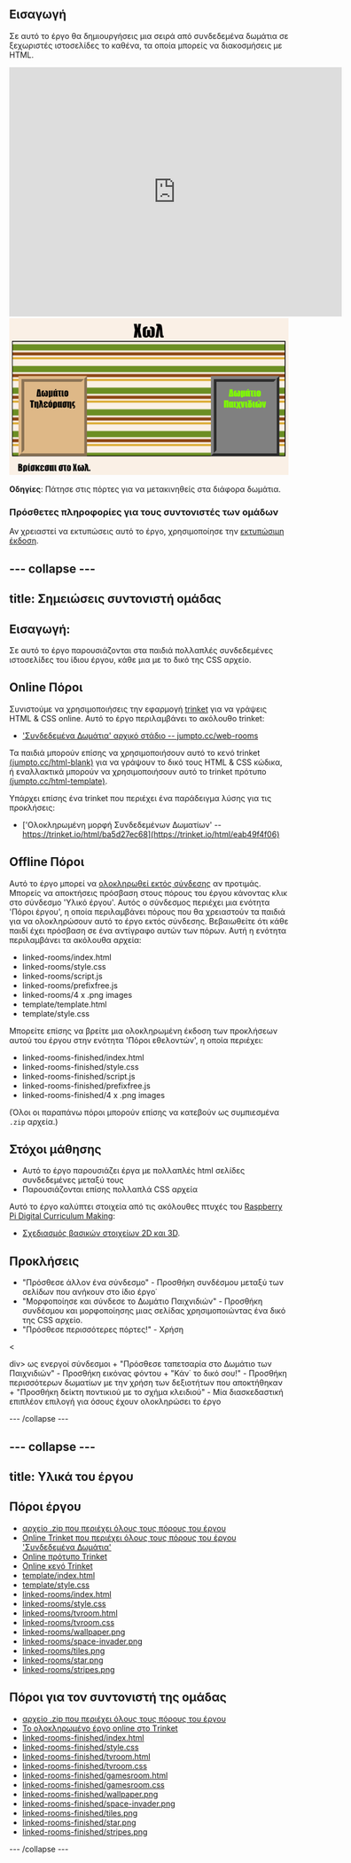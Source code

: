 ## Εισαγωγή

Σε αυτό το έργο θα δημιουργήσεις μια σειρά από συνδεδεμένα δωμάτια σε ξεχωριστές ιστοσελίδες το καθένα, τα οποία μπορείς να διακοσμήσεις με HTML.

<div class="trinket">
  <iframe src="https://trinket.io/embed/html/eab49f4f06?outputOnly=true&start=result" width="600" height="450" frameborder="0" marginwidth="0" marginheight="0" allowfullscreen>
  </iframe>
  <img src="images/rooms-hall-finished.png">
</div>

**Οδηγίες**: Πάτησε στις πόρτες για να μετακινηθείς στα διάφορα δωμάτια.

### Πρόσθετες πληροφορίες για τους συντονιστές των ομάδων

Αν χρειαστεί να εκτυπώσεις αυτό το έργο, χρησιμοποίησε την [εκτυπώσιμη έκδοση](https://projects.raspberrypi.org/en/projects/linked-rooms/print).

## \--- collapse \---

## title: Σημειώσεις συντονιστή ομάδας

## Εισαγωγή:

Σε αυτό το έργο παρουσιάζονται στα παιδιά πολλαπλές συνδεδεμένες ιστοσελίδες του ίδιου έργου, κάθε μια με το δικό της CSS αρχείο.

## Online Πόροι

Συνιστούμε να χρησιμοποιήσεις την εφαρμογή [trinket](https://trinket.io/) για να γράψεις HTML & CSS online. Αυτό το έργο περιλαμβάνει το ακόλουθο trinket:

* ['Συνδεδεμένα Δωμάτια' αρχικό στάδιο -- jumpto.cc/web-rooms](https://trinket.io/html/f1486ddb24)

Τα παιδιά μπορούν επίσης να χρησιμοποιήσουν αυτό το κενό trinket [(jumpto.cc/html-blank)](http://jumpto.cc/html-blank) για να γράψουν το δικό τους HTML & CSS κώδικα, ή εναλλακτικά μπορούν να χρησιμοποιήσουν αυτό το trinket πρότυπο [(jumpto.cc/html-template)](http://jumpto.cc/html-template).

Υπάρχει επίσης ένα trinket που περιέχει ένα παράδειγμα λύσης για τις προκλήσεις:

* ['Ολοκληρωμένη μορφή Συνδεδεμένων Δωματίων' -- https://trinket.io/html/ba5d27ec68](https://trinket.io/html/eab49f4f06)

## Offline Πόροι

Αυτό το έργο μπορεί να [ολοκληρωθεί εκτός σύνδεσης](https://www.codeclubprojects.org/en-GB/resources/webdev-working-offline/) αν προτιμάς. Μπορείς να αποκτήσεις πρόσβαση στους πόρους του έργου κάνοντας κλικ στο σύνδεσμο 'Υλικό έργου'. Αυτός ο σύνδεσμος περιέχει μια ενότητα 'Πόροι έργου', η οποία περιλαμβάνει πόρους που θα χρειαστούν τα παιδιά για να ολοκληρώσουν αυτό το έργο εκτός σύνδεσης. Βεβαιωθείτε ότι κάθε παιδί έχει πρόσβαση σε ένα αντίγραφο αυτών των πόρων. Αυτή η ενότητα περιλαμβάνει τα ακόλουθα αρχεία:

* linked-rooms/index.html
* linked-rooms/style.css
* linked-rooms/script.js
* linked-rooms/prefixfree.js
* linked-rooms/4 x .png images
* template/template.html
* template/style.css

Μπορείτε επίσης να βρείτε μια ολοκληρωμένη έκδοση των προκλήσεων αυτού του έργου στην ενότητα 'Πόροι εθελοντών', η οποία περιέχει:

* linked-rooms-finished/index.html
* linked-rooms-finished/style.css
* linked-rooms-finished/script.js
* linked-rooms-finished/prefixfree.js
* linked-rooms-finished/4 x .png images

(Όλοι οι παραπάνω πόροι μπορούν επίσης να κατεβούν ως συμπιεσμένα `.zip` αρχεία.)

## Στόχοι μάθησης

* Αυτό το έργο παρουσιάζει έργα με πολλαπλές html σελίδες συνδεδεμένες μεταξύ τους
* Παρουσιάζονται επίσης πολλαπλά CSS αρχεία

Αυτό το έργο καλύπτει στοιχεία από τις ακόλουθες πτυχές του [Raspberry Pi Digital Curriculum Making](http://rpf.io/curriculum):

* [Σχεδιασμός βασικών στοιχείων 2D και 3D](https://www.raspberrypi.org/curriculum/design/creator).

## Προκλήσεις

* "Πρόσθεσε άλλον ένα σύνδεσμο" - Προσθήκη συνδέσμου μεταξύ των σελίδων που ανήκουν στο ίδιο έργο˙
* "Μορφοποίησε και σύνδεσε το Δωμάτιο Παιχνιδιών" - Προσθήκη συνδέσμου και μορφοποίησης μιας σελίδας χρησιμοποιώντας ένα δικό της CSS αρχείο. 
* "Πρόσθεσε περισσότερες πόρτες!" - Χρήση 

<

div> ως ενεργοί σύνδεσμοι + "Πρόσθεσε ταπετσαρία στο Δωμάτιο των Παιχνιδιών" - Προσθήκη εικόνας φόντου + "Κάν΄ το δικό σου!" - Προσθήκη περισσότερων δωματίων με την χρήση των δεξιοτήτων που αποκτήθηκαν + "Προσθήκη δείκτη ποντικιού με το σχήμα κλειδιού" - Μία διασκεδαστική επιπλέον επιλογή για όσους έχουν ολοκληρώσει το έργο

\--- /collapse \---

## \--- collapse \---

## title: Υλικά του έργου

## Πόροι έργου

* [αρχείο .zip που περιέχει όλους τους πόρους του έργου](https://rpf.io/p/en/linked-rooms-go)
* [Online Trinket που περιέχει όλους τους πόρους του έργου 'Συνδεδεμένα Δωμάτια'](http://jumpto.cc/web-rooms)
* [Online πρότυπο Trinket](http://jumpto.cc/trinket-template)
* [Online κενό Trinket](http://jumpto.cc/trinket-blank)
* [template/index.html](resources/template-index.html)
* [template/style.css](resources/template-style.css)
* [linked-rooms/index.html](resources/linked-rooms-index.html)
* [linked-rooms/style.css](resources/linked-rooms-style.css)
* [linked-rooms/tvroom.html](resources/linked-rooms-tvroom.html)
* [linked-rooms/tvroom.css](resources/linked-rooms-tvroom.css)
* [linked-rooms/wallpaper.png](resources/linked-rooms-wallpaper.png)
* [linked-rooms/space-invader.png](resources/linked-rooms-space-invader.png)
* [linked-rooms/tiles.png](resources/linked-rooms-tiles.png)
* [linked-rooms/star.png](resources/linked-rooms-star.png)
* [linked-rooms/stripes.png](resources/linked-rooms-stripes.png)

## Πόροι για τον συντονιστή της ομάδας

* [αρχείο .zip που περιέχει όλους τους πόρους του έργου](https://rpf.io/p/en/linked-rooms-go)
* [Το ολοκληρωμένο έργο online στο Τrinket](https://trinket.io/html/eab49f4f06)
* [linked-rooms-finished/index.html](resources/linked-rooms-finished-index.html)
* [linked-rooms-finished/style.css](resources/linked-rooms-finished-style.css)
* [linked-rooms-finished/tvroom.html](resources/linked-rooms-finished-tvroom.html)
* [linked-rooms-finished/tvroom.css](resources/linked-rooms-finished-tvroom.css)
* [linked-rooms-finished/gamesroom.html](resources/linked-rooms-finished-gamesroom.html)
* [linked-rooms-finished/gamesroom.css](resources/linked-rooms-finished-gamesroom.css)
* [linked-rooms-finished/wallpaper.png](resources/linked-rooms-finished-wallpaper.png)
* [linked-rooms-finished/space-invader.png](resources/linked-rooms-finished-space-invader.png)
* [linked-rooms-finished/tiles.png](resources/linked-rooms-finished-tiles.png)
* [linked-rooms-finished/star.png](resources/linked-rooms-finished-star.png)
* [linked-rooms-finished/stripes.png](resources/linked-rooms-finished-stripes.png)

\--- /collapse \---